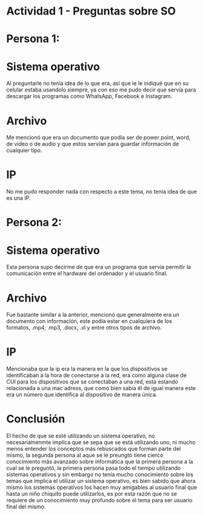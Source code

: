 # Actividad 1 - Preguntas sobre SO

# Persona 1:
# Sistema operativo
Al preguntarle no tenía idea de lo que era, así que le le indiqué que en su celular estaba usandolo siempre, ya con eso me pudo decir que servía para descargar los programas como WhatsApp, Facebook e Instagram.

# Archivo
Me mencionó que era un documento que podía ser de power point, word, de video o de audio y que estos servían para guardar información de cualquier tipo.

# IP
No me pudo responder nada con respecto a este tema, no tenía idea de que es una IP.

# Persona 2:
# Sistema operativo
Esta persona supo decirme de que era un programa que servía permitir la comunicación entre el hardware del ordenador y el usuario final.

# Archivo
Fue bastante similar a la anterior, mencionó que generalmente era un documento con información, este podía estar en cualquiera de los formatos, .mp4, .mp3, .docx, .xl y entre otros tipos de archivo.

# IP
Mencionaba que la ip era la manera en la que los dispositivos se identificaban a la hora de conectarse a la red, era como alguna clase de CUI para los dispositivos que se conectaban a una red, esta estando relacionada a una mac adress, que como bien sabía él de igual manera este era un número que identifica al dispositivo de manera única.

# Conclusión
El hecho de que se esté utilizando un sistema operativo, no necesariamenmte implica que se sepa que se está utilizando uno, ni mucho menos entender los conceptos más rebuscados que forman parte del mismo, la segunda persona al aque se le preungtó tiene cierco conocimiento más avanzado sobre informática que la primera persona a la cual se le preguntó, la primera persona pasa todo el tiempo utilizando sistemas operativos y sin embargo no tenía mucho conocimiento sobre los temas que implica el utilizar un sistema operativo, es bien sabido que ahora mismo los sistemas operativos los hacen muy amigables al usuario final que hasta un niño chiquito puede utilizarlos, es por esta razón que no se requiere de un conocimiento muy profundo sobre el tema para ser usuario final del mismo.
